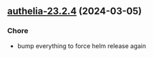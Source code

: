 

## [authelia-23.2.4](https://github.com/truecharts/charts/compare/authelia-23.2.3...authelia-23.2.4) (2024-03-05)

### Chore



- bump everything to force helm release again